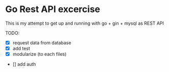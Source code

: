 # Go Rest API excercise

This is my attempt to get up and running with go + gin + mysql as REST API

TODO:
- [X] request data from database
- [X] add test
- [X] modularize (to each files)
- [] add auth